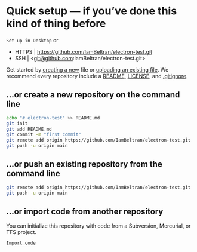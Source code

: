 # Quick setup — if you’ve done this kind of thing before

`Set up in Desktop` or

- HTTPS |  <https://github.com/IamBeltran/electron-test.git>
- SSH | <git@github.com:IamBeltran/electron-test.git>

Get started by [creating a new](https://github.com/IamBeltran/electron-test/new/main) file or [uploading an existing file](https://github.com/IamBeltran/electron-test/upload). We recommend every repository include a [README](https://github.com/IamBeltran/electron-test/new/main?readme=1), [LICENSE](https://github.com/IamBeltran/electron-test/new/main?filename=LICENSE.md), and [.gitignore](https://github.com/IamBeltran/electron-test/new/main?filename=.gitignore).

## …or create a new repository on the command line

```bash
echo "# electron-test" >> README.md
git init
git add README.md
git commit -m "first commit"
git remote add origin https://github.com/IamBeltran/electron-test.git
git push -u origin main
```

## …or push an existing repository from the command line

```bash
git remote add origin https://github.com/IamBeltran/electron-test.git
git push -u origin main
```

## …or import code from another repository

You can initialize this repository with code from a Subversion, Mercurial, or TFS project.

[`Import code`](https://github.com/IamBeltran/electron-test/import)
